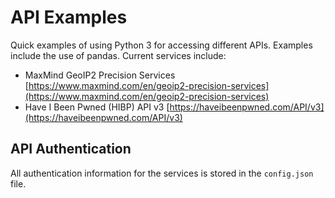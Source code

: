 # API Examples
Quick examples of using Python 3 for accessing different APIs. Examples include the use of pandas. Current services include:

- MaxMind GeoIP2 Precision Services [https://www.maxmind.com/en/geoip2-precision-services](https://www.maxmind.com/en/geoip2-precision-services)
- Have I Been Pwned (HIBP) API v3 [https://haveibeenpwned.com/API/v3](https://haveibeenpwned.com/API/v3)

## API Authentication

All authentication information for the services is stored in the `config.json` file.
